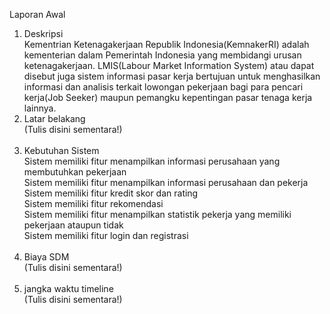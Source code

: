 Laporan Awal

1.  Deskripsi <br>
      Kementrian Ketenagakerjaan Republik Indonesia(KemnakerRI) adalah kementerian dalam Pemerintah Indonesia yang membidangi urusan ketenagakerjaan. LMIS(Labour Market Information System) atau dapat disebut juga sistem informasi pasar kerja bertujuan untuk menghasilkan informasi dan analisis terkait lowongan pekerjaan bagi para pencari kerja(Job Seeker) maupun pemangku kepentingan pasar tenaga kerja lainnya.
      <br>
3.  Latar belakang <br>
      (Tulis disini sementara!) <br>
      <br>
5.  Kebutuhan Sistem <br>
      Sistem memiliki fitur menampilkan informasi perusahaan yang membutuhkan pekerjaan <br>
      Sistem memiliki fitur menampilkan informasi perusahaan dan pekerja <br>
      Sistem memiliki fitur kredit skor dan rating <br>
      Sistem memiliki fitur rekomendasi <br>
      Sistem memiliki fitur menampilkan statistik pekerja yang memiliki pekerjaan ataupun tidak <br>
      Sistem memiliki fitur login dan registrasi <br>
      <br>
7.  Biaya SDM <br>
       (Tulis disini sementara!)<br>
      <br>
9.  jangka waktu timeline<br>
      (Tulis disini sementara!)
